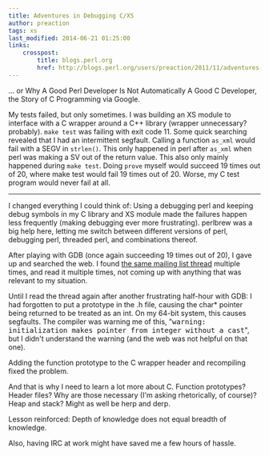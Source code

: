 ```yaml
---
title: Adventures in Debugging C/XS
author: preaction
tags: xs
last_modified: 2014-06-21 01:25:00
links:
    crosspost:
        title: blogs.perl.org
        href: http://blogs.perl.org/users/preaction/2011/11/adventures-in-debugging-cxs.html
---
```


... or Why A Good Perl Developer Is Not Automatically A Good C Developer, the
Story of C Programming via Google.

My tests failed, but only sometimes. I was building an XS module to interface
with a C wrapper around a C++ library (wrapper unnecessary? probably). `make
test` was failing with exit code 11. Some quick searching revealed that I had
an intermittent segfault. Calling a function `as_xml` would fail with a SEGV in
`strlen()`. This only happened in perl after `as_xml` when perl was making a SV
out of the return value. This also only mainly happened during `make test`.
Doing `prove` myself would succeed 19 times out of 20, where make test would
fail 19 times out of 20. Worse, my C test program would never fail at all.

---

I changed everything I could think of: Using a debugging perl and keeping debug
symbols in my C library and XS module made the failures happen less frequently
(making debugging ever more frustrating). perlbrew was a big help here, letting
me switch between different versions of perl, debugging perl, threaded perl,
and combinations thereof.

After playing with GDB (once again succeeding 19 times out of 20), I gave up
and searched the web. I found [the same mailing list
thread](http://bit.ly/vwnMbb) multiple times, and read it multiple times, not
coming up with anything that was relevant to my situation.

Until I read the thread again after another frustrating half-hour with GDB: I
had forgotten to put a prototype in the .h file, causing the char* pointer
being returned to be treated as an int. On my 64-bit system, this causes
segfaults. The compiler was warning me of this, "<tt>warning: initialization
makes pointer from integer without a cast</tt>", but I didn't understand the
warning (and the web was not helpful on that one).

Adding the function prototype to the C wrapper header and recompiling fixed the
problem.

And that is why I need to learn a lot more about C. Function prototypes?
Header files? Why are those necessary (I'm asking rhetorically, of course)?
Heap and stack? Might as well be herp and derp.

Lesson reinforced: Depth of knowledge does not equal breadth of knowledge.

Also, having IRC at work might have saved me a few hours of hassle.
